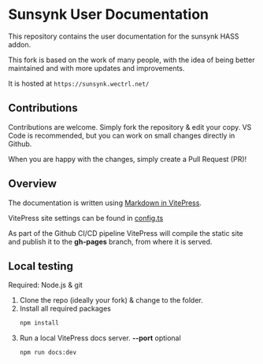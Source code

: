 # Sunsynk User Documentation

This repository contains the user documentation for the sunsynk HASS addon.

This fork is based on the work of many people, with the idea of being better maintained and with more updates and improvements.

It is hosted at `https://sunsynk.wectrl.net/`

## Contributions

Contributions are welcome. Simply fork the repository & edit your copy. VS Code is recommended, but you can work on small changes directly in Github.

When you are happy with the changes, simply create a Pull Request (PR)!

## Overview

The documentation is written using [Markdown in VitePress](https://vitepress.vuejs.org/guide/markdown).

VitePress site settings can be found in [config.ts](./docs/.vitepress/config.ts)

As part of the Github CI/CD pipeline VitePress will compile the static site and publish it to the **gh-pages** branch, from where it is served.

## Local testing

Required: Node.js & git

1. Clone the repo (ideally your fork) & change to the folder.
2. Install all required packages
    ```bash
    npm install
    ```
3. Run a local VitePress docs server. **--port** optional
    ```bash
    npm run docs:dev
    ```
